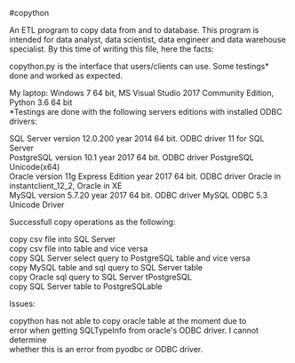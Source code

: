#copython

An ETL program to copy data from and to database.
This program is intended for data analyst, data scientist, data engineer and data warehouse specialist. By this time of writing this file, here the facts:

copython.py is the interface that users/clients can use.
Some testings* done and worked as expected.
 
My laptop: Windows 7 64 bit, MS Visual Studio 2017 Community Edition, Python 3.6 64 bit<br /> 
*Testings are done with the following servers editions with installed ODBC drivers:

SQL Server version 12.0.200 year 2014 64 bit. ODBC driver 11 for SQL Server<br />
PostgreSQL version 10.1 year 2017 64 bit. ODBC driver PostgreSQL Unicode(x64)<br />
Oracle version 11g Express Edition year 2017 64 bit. ODBC driver Oracle in instantclient_12_2, Oracle in XE<br />
MySQL version 5.7.20 year 2017 64 bit. ODBC driver MySQL ODBC 5.3 Unicode Driver<br />


Successfull copy operations as the following:

copy csv file into SQL Server<br />
copy csv file into  table and vice versa<br />
copy SQL Server select query to PostgreSQL table and vice versa<br />
copy MySQL table and sql query to SQL Server table<br />
copy Oracle sql query to SQL Server tPostgreSQL<br />
copy SQL Server table to PostgreSQLable<br />

Issues:

copython has not able to copy oracle table at the moment due to<br />
error when getting SQLTypeInfo from oracle's ODBC driver. I cannot determine<br />
whether this is an error from pyodbc or ODBC driver.
